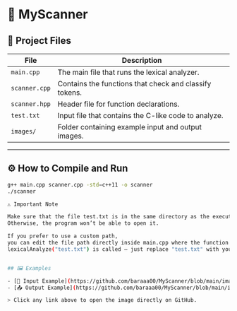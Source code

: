 # 🧠 MyScanner

## 📁 Project Files
| File | Description |
|------|--------------|
| `main.cpp` | The main file that runs the lexical analyzer. |
| `scanner.cpp` | Contains the functions that check and classify tokens. |
| `scanner.hpp` | Header file for function declarations. |
| `test.txt` | Input file that contains the C-like code to analyze. |
| `images/` | Folder containing example input and output images. |

---

## ⚙️ How to Compile and Run
```bash
g++ main.cpp scanner.cpp -std=c++11 -o scanner
./scanner

⚠️ Important Note

Make sure that the file test.txt is in the same directory as the executable.
Otherwise, the program won’t be able to open it.

If you prefer to use a custom path,
you can edit the file path directly inside main.cpp where the function
lexicalAnalyze("test.txt") is called — just replace "test.txt" with your full path.


## 🖼️ Examples

- [🧩 Input Example](https://github.com/baraaa00/MyScanner/blob/main/images/input.png)
- [📤 Output Example](https://github.com/baraaa00/MyScanner/blob/main/images/output.png)

> Click any link above to open the image directly on GitHub.
